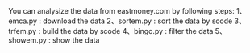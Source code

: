 You can analysize the data from eastmoney.com by following steps:
1、emca.py   : download the data
2、sortem.py : sort the data by scode
3、trfem.py  : build the data by scode
4、bingo.py  : filter the data 
5、showem.py : show the data
